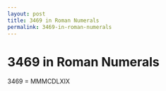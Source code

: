 ```yaml
---
layout: post
title: 3469 in Roman Numerals
permalink: 3469-in-roman-numerals
---
```


# 3469 in Roman Numerals

3469 = MMMCDLXIX

